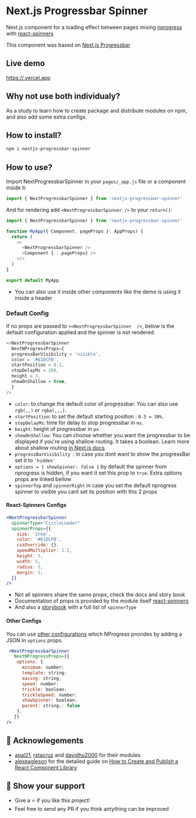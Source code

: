 # Next.js Progressbar Spinner

Next.js component for a loading effect between pages mixing [nprogress](http://ricostacruz.com/nprogress/) with [react-spinners](https://www.davidhu.io/react-spinners/)

This component was based on [Next.js Progressbar](https://github.com/apal21/nextjs-progressbar)

## Live demo
[https://.vercel.app](https://.vercel.app/)

## Why not use both individualy?
As a study to learn how to create package and distribute modules on npm, and also add some extra configs.

## How to install?

```bash
npm i nextjs-progressbar-spinner
```

## How to use?

Import NextProgressbarSpinner in your `pages/_app.js` file or a component inside it:

```js
import { NextProgressbarSpinner } from 'nextjs-progressbar-spinner'
```

And for rendering add `<NextProgressbarSpinner />` to your `return()`:

```js
import { NextProgressbarSpinner } from 'nextjs-progressbar-spinner'

function MyApp({ Component, pageProps }: AppProps) {
  return (
    <>
      <NextProgressbarSpinner />
      <Component {...pageProps} />      
    </>
  )
}

export default MyApp
```
- You can also use it inside other components like the demo is using it inside a header

### Default Config

If no props are passed to `<<NextProgressbarSpinner  />`, below is the default configuration applied and the spinner is not rendered.

```jsx
<<NextProgressbarSpinner 
  NextNProgressProps={
  progressBarVisibility = 'visible',
  color = '#61DCFB',
  startPosition = 0.3,
  stopDelayMs = 200,
  height = 3,
  showOnShallow = true,
  }
/>
```

- `color`: to change the default color of progressbar. You can also use `rgb(,,)` or `rgba(,,,)`.
- `startPosition`: to set the default starting position : `0.3 = 30%`.
- `stopDelayMs`: time for delay to stop progressbar in `ms`.
- `height`: height of progressbar in `px`.
- `showOnShallow`: You can choose whether you want the progressbar to be displayed if you're using shallow routing. It takes a boolean. Learn more about shallow routing [in Next.js docs](https://nextjs.org/docs/routing/shallow-routing).
- `progressBarVisibility `: in case you dont want to show the progressBar set it to  `'hidden'`
- `options = { showSpinner: false }` by default the spinner from nprogress is hidden, if you want it set this prop to `true`. Extra options props are linked bellow
- `spinnerTop` and `spinnerRight` in case you set the default nprogress spinner to visible you cant set its position with this 2 props

#### React-Spinners Configs

```jsx
<NextProgressbarSpinner 
  spinnerType="CircleLoader"
  spinnerProps={{
    size: '2rem',
    color: '#61DCFB',
    cssOverride: {},
    speedMultiplier: 2.5,
    height: 5,
    width: 5,
    radius: 5,
    margin: 5,
  }}
/>
```
- Not all spinners share the same props, check the docs and story book
- Documentation of props is provided by the module itself [react-spinners](https://github.com/davidhu2000/react-spinners#available-loaders-proptypes-and-default-values)
- And also a [storybook](https://www.davidhu.io/react-spinners/storybook/) with a full list of `spinnerType`

#### Other Configs

You can use [other configurations](https://github.com/rstacruz/nprogress#configuration) which NProgress provides by adding a JSON in `options` props.

```jsx
 <NextProgressbarSpinner
   NextNProgressProps={{
    options: { 
      minimum: number;
      template: string;
      easing: string;
      speed: number;
      trickle: boolean;
      trickleSpeed: number;
      showSpinner: boolean;
      parent: string;: false 
    },
   }} 
/>

```

## 📝 Acknowlegements

- [apal21](https://github.com/apal21), [rstacruz](https://github.com/rstacruz) and [davidhu2000](https://github.com/davidhu2000) for their modules
- [alexeagleson](https://github.com/alexeagleson) for the detailed guide on [How to Create and Publish a React Component Library](https://dev.to/alexeagleson/how-to-create-and-publish-a-react-component-library-2oe)

## 🔖 Show your support

- Give a ⭐️ if you like this project!
- Feel free to send any PR if you think antything can be improved

